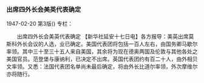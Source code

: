 ### 出席四外长会美英代表确定

1947-02-20
第3版()
专栏：

　　出席四外长会美英代表确定
    【新华社延安十七日电】各方报导：美英出席莫斯科外长会议的人选，业已确定。美国代表团将包括一百人左右，由国务卿马歇尔率领。其中三十至三十五人来自美国，其余将为现在德奥两国及伦敦与其他各处之美国官员。范登堡与康纳利，已决定不出席。英国代表团约有百二十人，由外相贝文率领。又悉：法国代表团名单尚未最后确定，将由外长比道尔率领，外次摩维尔亦将随行。
